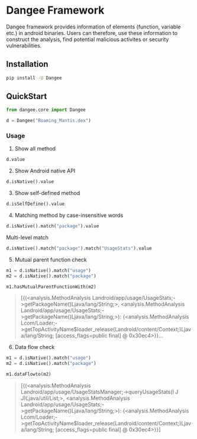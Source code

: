 # Dangee Framework

Dangee framework provides information of elements (function, variable etc.) in android binaries. Users can therefore, use these information to construct the analysis, find potential malicious activites or security vulnerabilities.

## Installation

```bash
pip install -U Dangee
```

## QuickStart

```python
from dangee.core import Dangee

d = Dangee("Roaming_Mantis.dex")
```

### Usage

1. Show all method

```python
d.value
```

2. Show Android native API

```python
d.isNative().value
```

3. Show self-defined method

```python
d.isSelfDefine().value
```
4. Matching method by case-insensitive words

```python
d.isNative().match("package").value
```

Multi-level match

```python
d.isNative().match("package").match("UsageStats").value
```

5. Mutual parent function check

```python
m1 = d.isNative().match("usage")
m2 = d.isNative().match("package")

m1.hasMutualParentFunctionWith(m2)
```
> [{(<analysis.MethodAnalysis Landroid/app/usage/UsageStats;->getPackageName()Ljava/lang/String;>, <analysis.MethodAnalysis Landroid/app/usage/UsageStats;->getPackageName()Ljava/lang/String;>): {<analysis.MethodAnalysis Lcom/Loader;->getTopActivityName$loader_release(Landroid/content/Context;)Ljava/lang/String; [access_flags=public final] @ 0x30ec4>}}...


6. Data flow check

```python
m1 = d.isNative().match("usage")
m2 = d.isNative().match("package")

m1.dataFlowto(m2)
```
> [{(<analysis.MethodAnalysis Landroid/app/usage/UsageStatsManager;->queryUsageStats(I J J)Ljava/util/List;>, <analysis.MethodAnalysis Landroid/app/usage/UsageStats;->getPackageName()Ljava/lang/String;>): {<analysis.MethodAnalysis Lcom/Loader;->getTopActivityName$loader_release(Landroid/content/Context;)Ljava/lang/String; [access_flags=public final] @ 0x30ec4>}}]

